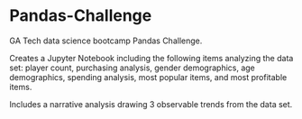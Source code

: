 # Pandas-Challenge
GA Tech data science bootcamp Pandas Challenge.

Creates a Jupyter Notebook including the following items analyzing the data set: 
player count, purchasing analysis, gender demographics, 
age demographics, spending analysis, most popular items, 
and most profitable items.

Includes a narrative analysis drawing 3 observable trends from the data set.
